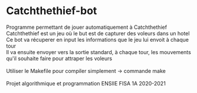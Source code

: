 # Catchthethief-bot
Programme permettant de jouer automatiquement à Catchthethief<br>
Catchthethief est un jeu où le but est de capturer des voleurs dans un hotel<br>
Ce bot va récuperer en input les informations que le jeu lui envoit à chaque tour<br>
Il va ensuite envoyer vers la sortie standard, à chaque tour, les mouvements qu'il souhaite faire pour attraper les voleurs<br>
<br>
Utiliser le Makefile pour compiler simplement -> commande make
<br><br>
Projet algorithmique et programmation ENSIIE FISA 1A 2020-2021<br>